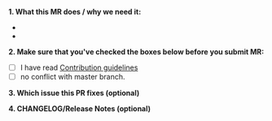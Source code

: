 **1. What this MR does / why we need it:**

-
-

**2. Make sure that you've checked the boxes below before you submit MR:**

- [ ] I have read [Contribution guidelines](https://gitlab.com/francisco.leblanc.sacha/soutenancegit/-/blob/main/CONTRIBUTING.md)
- [ ] no conflict with master branch.

**3. Which issue this PR fixes (optional)**


**4. CHANGELOG/Release Notes (optional)**